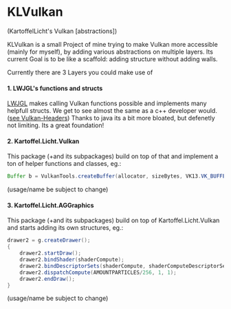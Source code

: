 # KLVulkan
(KartoffelLicht's Vulkan [abstractions])

KLVulkan is a small Project of mine trying to make Vulkan more accessible (mainly for myself), by adding various abstractions on multiple layers.
Its current Goal is to be like a scaffold: adding structure without adding walls.

Currently there are 3 Layers you could make use of

#### 1. LWJGL's functions and structs
[LWJGL](https://www.lwjgl.org/) makes calling Vulkan functions possible and implements many helpfull structs. We get to see almost the same as a c++ developer would. ([see Vulkan-Headers](https://github.com/KhronosGroup/Vulkan-Headers/tree/main))
Thanks to java its a bit more bloated, but defenetly not limiting. Its a great foundation!

#### 2. Kartoffel.Licht.Vulkan
This package (+and its subpackages) build on top of that and implement a ton of helper functions and classes, eg.:

```java
Buffer b = VulkanTools.createBuffer(allocator, sizeBytes, VK13.VK_BUFFER_USAGE_STORAGE_BUFFER_BIT, VK13.VK_MEMORY_PROPERTY_HOST_VISIBLE_BIT, 0);
```
(usage/name be subject to change)

#### 3. Kartoffel.Licht.AGGraphics
This package (+and its subpackages) build on top of Kartoffel.Licht.Vulkan and starts adding its own structures, eg.:

```java
drawer2 = g.createDrawer();
{
	drawer2.startDraw();
	drawer2.bindShader(shaderCompute);
	drawer2.bindDescriptorSets(shaderCompute, shaderComputeDescriptorSets);
	drawer2.dispatchCompute(AMOUNTPARTICLES/256, 1, 1);
	drawer2.endDraw();
}
```
(usage/name be subject to change)


